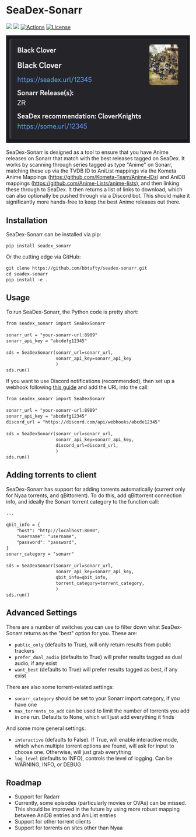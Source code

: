 # SeaDex-Sonarr

[![](https://img.shields.io/pypi/v/seadex_sonarr.svg?label=PyPI&style=flat-square)](https://pypi.org/pypi/seadex_sonarr/)
[![](https://img.shields.io/pypi/pyversions/seadex_sonarr.svg?label=Python&color=yellow&style=flat-square)](https://pypi.org/pypi/seadex_sonarr/)
[![Actions](https://img.shields.io/github/actions/workflow/status/bbtufty/seadex-sonarr/build.yaml?branch=main&style=flat-square)](https://github.com/bbtufty/seadex-sonarr/actions)
[![License](https://img.shields.io/badge/license-GNUv3-blue.svg?label=License&style=flat-square)](LICENSE)

![SeaDex-Sonarr](example_post.png)

SeaDex-Sonarr is designed as a tool to ensure that you have Anime releases on Sonarr that match with the best releases
tagged on SeaDex. It works by scanning through series tagged as type "Anime" on Sonarr, matching these up via the TVDB
ID to AniList mappings via the Kometa Anime Mappings (https://github.com/Kometa-Team/Anime-IDs) and AniDB mappings
(https://github.com/Anime-Lists/anime-lists), and then linking these through to SeaDex. It then returns a list of 
links to download, which can also optionally be pushed through  via a Discord bot. This should make it significantly 
more hands-free to keep the best Anime releases out there.

## Installation

SeaDex-Sonarr can be installed via pip:

```
pip install seadex_sonarr
```

Or the cutting edge via GitHub:

```
git clone https://github.com/bbtufty/seadex-sonarr.git
cd seadex-sonarr
pip install -e .
```

## Usage

To run SeaDex-Sonarr, the Python code is pretty short:

```
from seadex_sonarr import SeaDexSonarr

sonarr_url = "your-sonarr-url:8989"
sonarr_api_key = "abcdefg12345"

sds = SeaDexSonarr(sonarr_url=sonarr_url, 
                   sonarr_api_key=sonarr_api_key
                   )
sds.run()
```

If you want to use Discord notifications (recommended), then set up a webhook following 
[this guide](https://support.discord.com/hc/en-us/articles/228383668-Intro-to-Webhooks) and add the URL into the call:

```
from seadex_sonarr import SeaDexSonarr

sonarr_url = "your-sonarr-url:8989"
sonarr_api_key = "abcdefg12345"
discord_url = "https://discord.com/api/webhooks/abcde12345"

sds = SeaDexSonarr(sonarr_url=sonarr_url, 
                   sonarr_api_key=sonarr_api_key,
                   discord_url=discord_url,
                   )
sds.run()
```

## Adding torrents to client

SeaDex-Sonarr has support for adding torrents automatically (current only for Nyaa torrents, and qBittorrent). To do
this, add qBittorrent connection info, and ideally the Sonarr torrent category to the function call:

```
...

qbit_info = {
    "host": "http://localhost:8080",
    "username": "username",
    "password": "password",
}
sonarr_category = "sonarr"

sds = SeaDexSonarr(sonarr_url=sonarr_url, 
                   sonarr_api_key=sonarr_api_key,
                   qbit_info=qbit_info,
                   torrent_category=torrent_category,
                   )
sds.run()
```

## Advanced Settings

There are a number of switches you can use to filter down what SeaDex-Sonarr returns as the "best" option for you. These 
are:

- `public_only` (defaults to True), will only return results from public trackers
- `prefer_dual_audio` (defaults to True) will prefer results tagged as dual audio, if any exist
- `want_best` (defaults to True) will prefer results tagged as best, if any exist

There are also some torrent-related settings:

- `sonarr_category` should be set to your Sonarr import category, if you have one
- `max_torrents_to_add` can be used to limit the number of torrents you add in one run. Defaults to None, which 
   will just add everything it finds

And some more general settings:

- `interactive` (defaults to False). If True, will enable interactive mode, which when multiple torrent options are
   found, will ask for input to choose one. Otherwise, will just grab everything
- `log_level` (defaults to INFO), controls the level of logging. Can be WARNING, INFO, or DEBUG

## Roadmap

- Support for Radarr
- Currently, some episodes (particularly movies or OVAs) can be missed. This should be improved in the future by using
  more robust mapping between AniDB entries and AniList entries
- Support for other torrent clients
- Support for torrents on sites other than Nyaa
